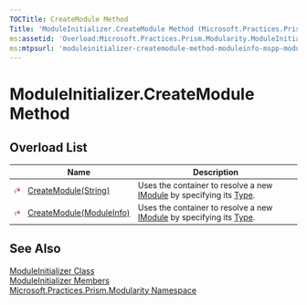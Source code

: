 ```yaml
---
TOCTitle: CreateModule Method
Title: 'ModuleInitializer.CreateModule Method (Microsoft.Practices.Prism.Modularity)'
ms:assetid: 'Overload:Microsoft.Practices.Prism.Modularity.ModuleInitializer.CreateModule'
ms:mtpsurl: 'moduleinitializer-createmodule-method-moduleinfo-mspp-modularity.md'
---
```


# ModuleInitializer.CreateModule Method

## Overload List

<table>

<thead>
<tr class="header">
<th> </th>
<th>Name</th>
<th>Description</th>
</tr>
</thead>
<tbody>
<tr class="odd">
<td><img src="/patterns-practices/reference/images/protmethod.gif" alt="Protected method"/></td>
<td><a href="/patterns-practices/reference/moduleinitializer-createmodule-method-string-mspp-modularity" data-raw-source="[CreateModule(String)](/patterns-practices/reference/moduleinitializer-createmodule-method-string-mspp-modularity)">CreateModule(String)</a></td>
<td><div class="summary">
Uses the container to resolve a new <a href="/patterns-practices/reference/imodule-interface-mspp-modularity" data-raw-source="[IModule](/patterns-practices/reference/imodule-interface-mspp-modularity)">IModule</a> by specifying its <a href="http://msdn.microsoft.com/en-us/library/42892f65" data-raw-source="[Type](http://msdn.microsoft.com/en-us/library/42892f65)">Type</a>.
</div></td>
</tr>
<tr class="even">
<td><img src="/patterns-practices/reference/images/protmethod.gif" alt="Protected method"/></td>
<td><a href="/patterns-practices/reference/moduleinitializer-createmodule-method-moduleinfo-mspp-modularity" data-raw-source="[CreateModule(ModuleInfo)](/patterns-practices/reference/moduleinitializer-createmodule-method-moduleinfo-mspp-modularity)">CreateModule(ModuleInfo)</a></td>
<td><div class="summary">
Uses the container to resolve a new <a href="/patterns-practices/reference/imodule-interface-mspp-modularity" data-raw-source="[IModule](/patterns-practices/reference/imodule-interface-mspp-modularity)">IModule</a> by specifying its <a href="http://msdn.microsoft.com/en-us/library/42892f65" data-raw-source="[Type](http://msdn.microsoft.com/en-us/library/42892f65)">Type</a>.
</div></td>
</tr>
</tbody>
</table>

## See Also

[ModuleInitializer Class](/patterns-practices/reference/moduleinitializer-class-mspp-modularity)  
[ModuleInitializer Members](/patterns-practices/reference/moduleinitializer-members-mspp-modularity)  
[Microsoft.Practices.Prism.Modularity Namespace](/patterns-practices/reference/mspp-modularity-namespace)